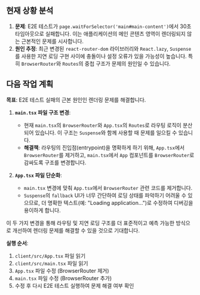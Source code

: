 ## 현재 상황 분석

1.  **문제**: E2E 테스트가 `page.waitForSelector('main#main-content')`에서 30초 타임아웃으로 실패합니다. 이는 애플리케이션의 메인 콘텐츠 영역이 렌더링되지 않는 근본적인 문제를 시사합니다.
2.  **원인 추정**: 최근 변경된 `react-router-dom` 라이브러리와 `React.lazy`, `Suspense`를 사용한 지연 로딩 구현 사이에 충돌이나 설정 오류가 있을 가능성이 높습니다. 특히 `BrowserRouter`와 `Routes`의 중첩 구조가 문제의 원인일 수 있습니다.

## 다음 작업 계획

**목표**: E2E 테스트 실패의 근본 원인인 렌더링 문제를 해결합니다.

1.  **`main.tsx` 파일 구조 변경**:
    - 현재 `main.tsx`의 `BrowserRouter`와 `App.tsx`의 `Routes`로 라우팅 로직이 분산되어 있습니다. 이 구조는 `Suspense`와 함께 사용할 때 문제를 일으킬 수 있습니다.
    - **해결책**: 라우팅의 진입점(entrypoint)을 명확하게 하기 위해, `App.tsx`에서 `BrowserRouter`를 제거하고, `main.tsx`에서 `App` 컴포넌트를 `BrowserRouter`로 감싸도록 구조를 변경합니다.

2.  **`App.tsx` 파일 단순화**:
    - `main.tsx` 변경에 맞춰 `App.tsx`에서 `BrowserRouter` 관련 코드를 제거합니다.
    - `Suspense`의 `fallback` UI가 너무 간단하여 로딩 상태를 파악하기 어려울 수 있으므로, 더 명확한 텍스트(예: "Loading application...")로 수정하여 디버깅을 용이하게 합니다.

이 두 가지 변경을 통해 라우팅 및 지연 로딩 구조를 더 표준적이고 예측 가능한 방식으로 개선하여 렌더링 문제를 해결할 수 있을 것으로 기대합니다.

**실행 순서**:
1. `client/src/App.tsx` 파일 읽기
2. `client/src/main.tsx` 파일 읽기
3. `App.tsx` 파일 수정 (BrowserRouter 제거)
4. `main.tsx` 파일 수정 (BrowserRouter 추가)
5. 수정 후 다시 E2E 테스트 실행하여 문제 해결 여부 확인